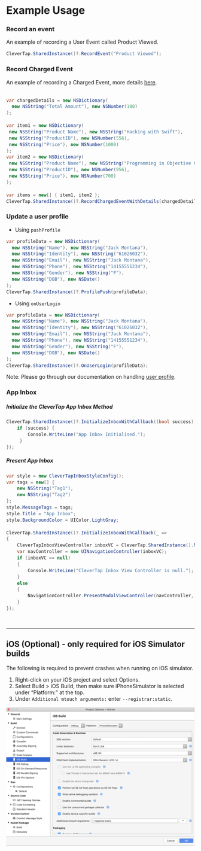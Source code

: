 # Example Usage

### Record an event
 An example of recording a User Event called Product Viewed.

```c#
CleverTap.SharedInstance()?.RecordEvent("Product Viewed");
```

### Record Charged Event
 An example of recording a Charged Event, more details [here](https://developer.clevertap.com/docs/concepts-events#section-recording-customer-purchases).

```c#

var chargedDetails = new NSDictionary(
  new NSString("Total Amount"), new NSNumber(100)
);

var item1 = new NSDictionary(
 new NSString("Product Name"), new NSString("Hacking with Swift"),
 new NSString("ProductID"), new NSNumber(556),
 new NSString("Price"), new NSNumber(1000)
);
var item2 = new NSDictionary(
 new NSString("Product Name"), new NSString("Programming in Objective C"),
 new NSString("ProductID"), new NSNumber(956),
 new NSString("Price"), new NSNumber(700)
);

var items = new[] { item1, item2 };
CleverTap.SharedInstance()?.RecordChargedEventWithDetails(chargedDetails, items);
```

### Update a user profile

- Using `pushProfile`

```c#
var profileData = new NSDictionary(
  new NSString("Name"), new NSString("Jack Montana"),
  new NSString("Identity"), new NSString("61026032"),
  new NSString("Email"), new NSString("Jack Montana"),
  new NSString("Phone"), new NSString("14155551234"),
  new NSString("Gender"), new NSString("F"),
  new NSString("DOB"), new NSDate()
);
CleverTap.SharedInstance()?.ProfilePush(profileData);
```

- Using `onUserLogin`

```c#
var profileData = new NSDictionary(
  new NSString("Name"), new NSString("Jack Montana"),
  new NSString("Identity"), new NSString("61026032"),
  new NSString("Email"), new NSString("Jack Montana"),
  new NSString("Phone"), new NSString("14155551234"),
  new NSString("Gender"), new NSString("F"),
  new NSString("DOB"), new NSDate()
);
CleverTap.SharedInstance()?.OnUserLogin(profileData);
```

Note: Please go through our documentation on handling [user profile](https://developer.clevertap.com/docs/concepts-user-profiles#section-overview).

### App Inbox

##### Initialize the CleverTap App Inbox Method

```c#
CleverTap.SharedInstance()?.InitializeInboxWithCallback((bool success) => {
    if (success) {
        Console.WriteLine("App Inbox Initialised.");
     }
});
```

##### Present App Inbox 

```c#
var style = new CleverTapInboxStyleConfig();
var tags = new[] {
    new NSString("Tag1"),
    new NSString("Tag2")
};
style.MessageTags = tags;
style.Title = "App Inbox";
style.BackgroundColor = UIColor.LightGray;

CleverTap.SharedInstance()?.InitializeInboxWithCallback(_ =>
{
    CleverTapInboxViewController inboxVC = CleverTap.SharedInstance().NewInboxViewControllerWithConfig(style, null);
    var navController = new UINavigationController(inboxVC);
    if (inboxVC == null)
    {
        Console.WriteLine("CleverTap Inbox View Controller is null.");
    }
    else
    {
        NavigationController.PresentModalViewController(navController, true);
    }
});
```

&nbsp;
&nbsp;
&nbsp;

---------------------------------


## iOS (Optional) - only required for iOS Simulator builds

The following is required to prevent crashes when running on iOS simulator.

1. Right-click on your iOS project and select Options.
2. Select Build > iOS Build, then make sure iPhoneSimulator is selected under “Platform:” at the top.
3. Under `Additional mtouch arguments:` enter `--registrar:static`.



<p align="center">
  <img src="https://github.com/CleverTap/clevertap-xamarin/blob/master/images/Xamarin-iOS.png"/>
</p>


